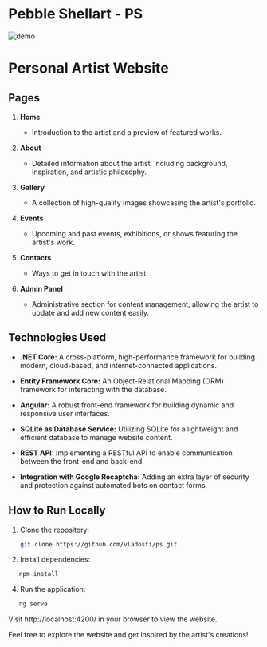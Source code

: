 # Pebble Shellart - PS

![demo](https://github.com/vladosfi/ps/assets/4414067/ffdbe124-b759-4388-a31a-e833a54b4f38)

# Personal Artist Website
## Pages

1. **Home**
   - Introduction to the artist and a preview of featured works.

2. **About**
   - Detailed information about the artist, including background, inspiration, and artistic philosophy.

3. **Gallery**
   - A collection of high-quality images showcasing the artist's portfolio.

4. **Events**
   - Upcoming and past events, exhibitions, or shows featuring the artist's work.

5. **Contacts**
   - Ways to get in touch with the artist.

6. **Admin Panel**
   - Administrative section for content management, allowing the artist to update and add new content easily.


## Technologies Used

- **.NET Core:** A cross-platform, high-performance framework for building modern, cloud-based, and internet-connected applications.

- **Entity Framework Core:** An Object-Relational Mapping (ORM) framework for interacting with the database.

- **Angular:** A robust front-end framework for building dynamic and responsive user interfaces.
  
- **SQLite as Database Service:** Utilizing SQLite for a lightweight and efficient database to manage website content.

- **REST API:** Implementing a RESTful API to enable communication between the front-end and back-end.

- **Integration with Google Recaptcha:** Adding an extra layer of security and protection against automated bots on contact forms.

## How to Run Locally

1. Clone the repository:
   ```bash
   git clone https://github.com/vladosfi/ps.git
   ```


2. Install dependencies:
```bash
   npm install
```

   
4. Run the application:
```bash
   ng serve
```


Visit http://localhost:4200/ in your browser to view the website.

Feel free to explore the website and get inspired by the artist's creations!

